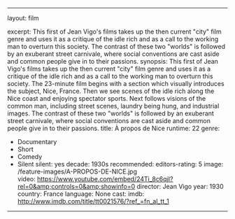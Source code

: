 ---

layout: film

excerpt: This first of Jean Vigo's films takes up the then current "city" film genre and uses it as a critique of the idle rich and as a call to the working man to overturn this society. The contrast of these two "worlds" is followed by an exuberant street carnivale, where social conventions are cast aside and common people give in to their passions.
synopsis: This first of Jean Vigo's films takes up the then current "city" film genre and uses it as a critique of the idle rich and as a call to the working man to overturn this society. The 23-minute film begins with a section which visually introduces the subject, Nice, France. Then we see scenes of the idle rich along the Nice coast and enjoying spectator sports. Next follows visions of the common man, including street scenes, laundry being hung, and industrial images. The contrast of these two "worlds" is followed by an exuberant street carnivale, where social conventions are cast aside and common people give in to their passions.
title: À propos de Nice
runtime: 22
genre: 
- Documentary
- Short
- Comedy 
- Silent
silent: yes
decade: 1930s
recommended: 
editors-rating: 5
image:  /feature-images/A-PROPOS-DE-NICE.jpg  
video: https://www.youtube.com/embed/24Ti_8c6qjI?rel=0&amp;controls=0&amp;showinfo=0
director: Jean Vigo 
year: 1930
country: France
language: None
cast:
imdb: http://www.imdb.com/title/tt0021576/?ref_=fn_al_tt_1

---